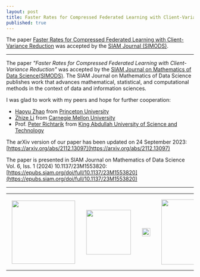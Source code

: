 ```yaml
---
layout: post
title: Faster Rates for Compressed Federated Learning with Client-Variance Reduction
published: true
---
```


The paper [Faster Rates for Compressed Federated Learning with Client-Variance Reduction](https://arxiv.org/abs/2112.13097) was accepted by the [SIAM Journal (SIMODS)](https://www.siam.org/publications/journals/siam-journal-on-mathematics-of-data-science-simods).

---

The paper *"Faster Rates for Compressed Federated Learning with Client-Variance Reduction"* was accepted by the [SIAM Journal on Mathematics of Data Science(SIMODS)](https://www.siam.org/publications/journals/siam-journal-on-mathematics-of-data-science-simods). The SIAM Journal on Mathematics of Data Science publishes work that advances mathematical, statistical, and computational methods in the context of data and information sciences.

I was glad to work with my peers and hope for further cooperation:
* [Haoyu Zhao](https://hyzhao.me/) from [Princeton University](https://www.princeton.edu/)
* [Zhize Li](https://zhizeli.github.io/) from [Carnegie Mellon University](https://www.cmu.edu/)
* Prof. [Peter Richtarik](https://richtarik.org/) from [King Abdullah University of Science and Technology](https://cemse.kaust.edu.sa/)

The arXiv version of our paper has been updated on 24 September 2023: [https://arxiv.org/abs/2112.13097](https://arxiv.org/abs/2112.13097)

The paper is presented in SIAM Journal on Mathematics of Data Science Vol. 6, Iss. 1 (2024) 10.1137/23M1553820: [https://epubs.siam.org/doi/full/10.1137/23M1553820](https://epubs.siam.org/doi/full/10.1137/23M1553820)

---

<table style="text-align:center;">
<tr>
<td style="padding:15px;text-align:center;vertical-align:middle;"> <img height="170px" src="https://burlachenkok.github.io/materials/princeton-university-logo.svg"/> </td>
<td style="padding:15px;text-align:center;vertical-align:middle;"> <img height="120px" src="https://burlachenkok.github.io/materials/KAUST-logo.svg"/> </td> 
<td style="padding:15px;text-align:center;vertical-align:middle;"> <img height="22px" src="https://burlachenkok.github.io/materials/cmu-logo.svg"/> </td>
<td style="padding:15px;text-align:center;vertical-align:middle;"> <img height="175px" src="https://burlachenkok.github.io/materials/siam-logo.svg"/> </td>
</tr>
</table>

